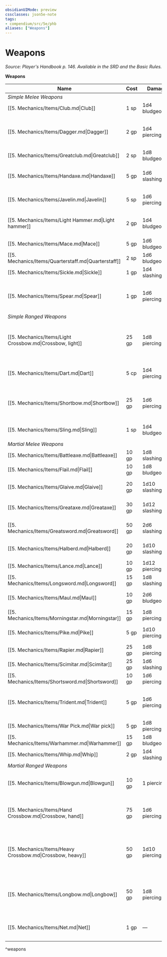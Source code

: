```yaml
---
obsidianUIMode: preview
cssclasses: json5e-note
tags:
- compendium/src/5e/phb
aliases: ["Weapons"]
---
```

# Weapons
*Source: Player's Handbook p. 146. Available in the SRD and the Basic Rules.* 

**Weapons**

| Name | Cost | Damage | Weight | Properties |
|------|------|--------|--------|------------|
| *Simple Melee Weapons* |  |  |  |  |
| [[5. Mechanics/Items/Club.md\|Club]] | 1 sp | 1d4 bludgeoning | 2 lb. | Light |
| [[5. Mechanics/Items/Dagger.md\|Dagger]] | 2 gp | 1d4 piercing | 1 lb. | Finesse, light, thrown (range 20/60) |
| [[5. Mechanics/Items/Greatclub.md\|Greatclub]] | 2 sp | 1d8 bludgeoning | 10 lb. | Two-handed |
| [[5. Mechanics/Items/Handaxe.md\|Handaxe]] | 5 gp | 1d6 slashing | 2 lb. | Light, thrown (range 20/60) |
| [[5. Mechanics/Items/Javelin.md\|Javelin]] | 5 sp | 1d6 piercing | 2 lb. | Thrown (range 30/120) |
| [[5. Mechanics/Items/Light Hammer.md\|Light hammer]] | 2 gp | 1d4 bludgeoning | 2 lb. | Light, thrown (range 20/60) |
| [[5. Mechanics/Items/Mace.md\|Mace]] | 5 gp | 1d6 bludgeoning | 4 lb. | — |
| [[5. Mechanics/Items/Quarterstaff.md\|Quarterstaff]] | 2 sp | 1d6 bludgeoning | 4 lb. | Versatile (1d8) |
| [[5. Mechanics/Items/Sickle.md\|Sickle]] | 1 gp | 1d4 slashing | 2 lb. | Light |
| [[5. Mechanics/Items/Spear.md\|Spear]] | 1 gp | 1d6 piercing | 3 lb. | Thrown (range 20/60), versatile (1d8) |
| *Simple Ranged Weapons* |  |  |  |  |
| [[5. Mechanics/Items/Light Crossbow.md\|Crossbow, light]] | 25 gp | 1d8 piercing | 5 lb. | Ammunition (range 80/320), loading, two-handed |
| [[5. Mechanics/Items/Dart.md\|Dart]] | 5 cp | 1d4 piercing | 1/4 lb. | Finesse, thrown (range 20/60) |
| [[5. Mechanics/Items/Shortbow.md\|Shortbow]] | 25 gp | 1d6 piercing | 2 lb. | Ammunition (range 80/320), two-handed |
| [[5. Mechanics/Items/Sling.md\|Sling]] | 1 sp | 1d4 bludgeoning | — | Ammunition (range 30/120) |
| *Martial Melee Weapons* |  |  |  |  |
| [[5. Mechanics/Items/Battleaxe.md\|Battleaxe]] | 10 gp | 1d8 slashing | 4 lb. | Versatile (1d10) |
| [[5. Mechanics/Items/Flail.md\|Flail]] | 10 gp | 1d8 bludgeoning | 2 lb. | — |
| [[5. Mechanics/Items/Glaive.md\|Glaive]] | 20 gp | 1d10 slashing | 6 lb. | Heavy, reach, two-handed |
| [[5. Mechanics/Items/Greataxe.md\|Greataxe]] | 30 gp | 1d12 slashing | 7 lb. | Heavy, two-handed |
| [[5. Mechanics/Items/Greatsword.md\|Greatsword]] | 50 gp | 2d6 slashing | 6 lb. | Heavy, two-handed |
| [[5. Mechanics/Items/Halberd.md\|Halberd]] | 20 gp | 1d10 slashing | 6 lb. | Heavy, reach, two-handed |
| [[5. Mechanics/Items/Lance.md\|Lance]] | 10 gp | 1d12 piercing | 6 lb. | Reach, special |
| [[5. Mechanics/Items/Longsword.md\|Longsword]] | 15 gp | 1d8 slashing | 3 lb. | Versatile (1d10) |
| [[5. Mechanics/Items/Maul.md\|Maul]] | 10 gp | 2d6 bludgeoning | 10 lb. | Heavy, two-handed |
| [[5. Mechanics/Items/Morningstar.md\|Morningstar]] | 15 gp | 1d8 piercing | 4 lb. | — |
| [[5. Mechanics/Items/Pike.md\|Pike]] | 5 gp | 1d10 piercing | 18 lb. | Heavy, reach, two-handed |
| [[5. Mechanics/Items/Rapier.md\|Rapier]] | 25 gp | 1d8 piercing | 2 lb. | Finesse |
| [[5. Mechanics/Items/Scimitar.md\|Scimitar]] | 25 gp | 1d6 slashing | 3 lb. | Finesse, light |
| [[5. Mechanics/Items/Shortsword.md\|Shortsword]] | 10 gp | 1d6 piercing | 2 lb. | Finesse, light |
| [[5. Mechanics/Items/Trident.md\|Trident]] | 5 gp | 1d6 piercing | 4 lb. | Thrown (range 20/60), versatile (1d8) |
| [[5. Mechanics/Items/War Pick.md\|War pick]] | 5 gp | 1d8 piercing | 2 lb. | — |
| [[5. Mechanics/Items/Warhammer.md\|Warhammer]] | 15 gp | 1d8 bludgeoning | 2 lb. | Versatile (1d10) |
| [[5. Mechanics/Items/Whip.md\|Whip]] | 2 gp | 1d4 slashing | 3 lb. | Finesse, reach |
| *Martial Ranged Weapons* |  |  |  |  |
| [[5. Mechanics/Items/Blowgun.md\|Blowgun]] | 10 gp | 1 piercing | 1 lb. | Ammunition (range 25/100), loading |
| [[5. Mechanics/Items/Hand Crossbow.md\|Crossbow, hand]] | 75 gp | 1d6 piercing | 3 lb. | Ammunition (range 30/120), light, loading |
| [[5. Mechanics/Items/Heavy Crossbow.md\|Crossbow, heavy]] | 50 gp | 1d10 piercing | 18 lb. | Ammunition (range 100/400), heavy, loading, two-handed |
| [[5. Mechanics/Items/Longbow.md\|Longbow]] | 50 gp | 1d8 piercing | 2 lb. | Ammunition (range 150/600), heavy, two-handed |
| [[5. Mechanics/Items/Net.md\|Net]] | 1 gp | — | 3 lb. | Special, thrown (range 5/15) |
^weapons